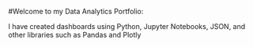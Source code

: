 #Welcome to my Data Analytics Portfolio:

I have created dashboards using Python, Jupyter Notebooks, JSON, and other libraries such as Pandas and Plotly
